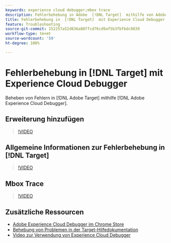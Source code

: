 ```yaml
---
keywords: experience cloud debugger;mbox trace
description: Fehlerbehebung in Adobe  [!DNL Target]  mithilfe von Adobe Experience Cloud Debugger
title: Fehlerbehebung in  [!DNL Target]  mit Experience Cloud Debugger
feature: Troubleshooting
source-git-commit: 152257a52d836a88ffcd76cd9af5b3fbfbdc0839
workflow-type: tm+mt
source-wordcount: '59'
ht-degree: 100%

---
```



# Fehlerbehebung in [!DNL Target] mit Experience Cloud Debugger

Beheben von Fehlern in [!DNL Adobe Target] mithilfe [!DNL Adobe Experience Cloud Debugger].

## Erweiterung hinzufügen

>[!VIDEO](https://video.tv.adobe.com/v/23114/?quality=12)

## Allgemeine Informationen zur Fehlerbehebung in [!DNL Target]

>[!VIDEO](https://video.tv.adobe.com/v/23115/?quality=12)

## Mbox Trace

>[!VIDEO](https://video.tv.adobe.com/v/23113/?quality=12)

## Zusätzliche Ressourcen

+ [Adobe Experience Cloud Debugger im Chrome Store](https://chrome.google.com/webstore/detail/adobe-experience-cloud-de/ocdmogmohccmeicdhlhhgepeaijenapj?hl=de)
+ [Behebung von Problemen in der Target-Hilfedokumentation](/help/main/r-troubleshooting-target/troubleshooting-target.md)
+ [Video zur Verwendung von Experience Cloud Debugger](https://experienceleague.adobe.com/docs/platform-learn/data-collection/debugger/experience-cloud/use-the-experience-cloud-debugger.html?lang=de)
